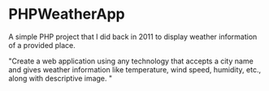 # PHPWeatherApp
A simple PHP project that I did back in 2011 to display weather information of a provided place.

"Create a web application using any technology that accepts a city name and gives weather information like temperature, wind speed, humidity, etc., along with descriptive image. "